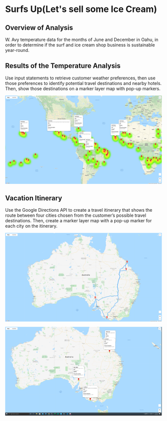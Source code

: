 # Surfs Up(Let's sell some Ice Cream)
## Overview of Analysis

W. Avy temperature data for the months of June and December in Oahu, in order to determine if the surf and ice cream shop business is sustainable year-round.

## Results of the Temperature Analysis

Use input statements to retrieve customer weather preferences, then use those preferences to identify potential travel destinations and nearby hotels. Then, show those destinations on a marker layer map with pop-up markers.

![June Temp Date](https://github.com/skanab/World_Weather_Analysis/blob/main/Vacation_Search/WeatherPy_vacation_map.PNG?raw=true)

## Vacation Itinerary

Use the Google Directions API to create a travel itinerary that shows the route between four cities chosen from the customer’s possible travel destinations. Then, create a marker layer map with a pop-up marker for each city on the itinerary.


![Itinerary](https://github.com/skanab/World_Weather_Analysis/blob/main/Vacation_Itinerary/WeatherPy_travel_map.PNG?raw=true)

![City pop-ups](https://github.com/skanab/World_Weather_Analysis/blob/main/Vacation_Itinerary/WeatherPy_travel_map_markers.PNG?raw=true)
